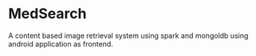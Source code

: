 # MedSearch
A content based image retrieval system using spark and mongoldb using android application as frontend.
